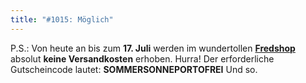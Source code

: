 ```yaml
---
title: "#1015: Möglich"
---
```


P.S.: 
Von heute an bis zum <strong>17. Juli</strong> werden im wundertollen <a href="http://fredshop.spreadshirt.net/"><strong>Fredshop</strong></a> absolut <strong>keine Versandkosten</strong> erhoben. Hurra!
Der erforderliche Gutscheincode lautet:
<strong>SOMMERSONNEPORTOFREI</strong>
Und so.
